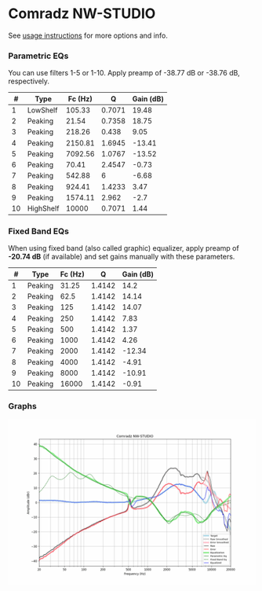 # Comradz NW-STUDIO
See [usage instructions](https://github.com/jaakkopasanen/AutoEq#usage) for more options and info.

### Parametric EQs
You can use filters 1-5 or 1-10. Apply preamp of -38.77 dB or -38.76 dB, respectively.

|   # | Type      |   Fc (Hz) |      Q |   Gain (dB) |
|-----|-----------|-----------|--------|-------------|
|   1 | LowShelf  |    105.33 | 0.7071 |       19.48 |
|   2 | Peaking   |     21.54 | 0.7358 |       18.75 |
|   3 | Peaking   |    218.26 | 0.438  |        9.05 |
|   4 | Peaking   |   2150.81 | 1.6945 |      -13.41 |
|   5 | Peaking   |   7092.56 | 1.0767 |      -13.52 |
|   6 | Peaking   |     70.41 | 2.4547 |       -0.73 |
|   7 | Peaking   |    542.88 | 6      |       -6.68 |
|   8 | Peaking   |    924.41 | 1.4233 |        3.47 |
|   9 | Peaking   |   1574.11 | 2.962  |       -2.7  |
|  10 | HighShelf |  10000    | 0.7071 |        1.44 |

### Fixed Band EQs
When using fixed band (also called graphic) equalizer, apply preamp of **-20.74 dB** (if available) and set gains manually with these parameters.

|   # | Type    |   Fc (Hz) |      Q |   Gain (dB) |
|-----|---------|-----------|--------|-------------|
|   1 | Peaking |     31.25 | 1.4142 |       14.2  |
|   2 | Peaking |     62.5  | 1.4142 |       14.14 |
|   3 | Peaking |    125    | 1.4142 |       14.07 |
|   4 | Peaking |    250    | 1.4142 |        7.83 |
|   5 | Peaking |    500    | 1.4142 |        1.37 |
|   6 | Peaking |   1000    | 1.4142 |        4.26 |
|   7 | Peaking |   2000    | 1.4142 |      -12.34 |
|   8 | Peaking |   4000    | 1.4142 |       -4.91 |
|   9 | Peaking |   8000    | 1.4142 |      -10.91 |
|  10 | Peaking |  16000    | 1.4142 |       -0.91 |

### Graphs
![](./Comradz%20NW-STUDIO.png)
